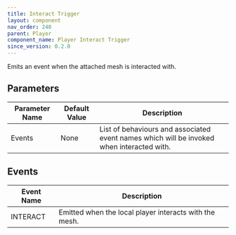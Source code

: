 ```yaml
---
title: Interact Trigger
layout: component
nav_order: 240
parent: Player
component_name: Player Interact Trigger
since_version: 0.2.0
---
```


Emits an event when the attached mesh is interacted with.

## Parameters

| Parameter Name | Default Value | Description                                                                               |
|----------------|---------------|-------------------------------------------------------------------------------------------|
| Events         | None          | List of behaviours and associated event names which will be invoked when interacted with. |

## Events

| Event Name | Description                                            |
|------------|--------------------------------------------------------|
| INTERACT   | Emitted when the local player interacts with the mesh. |